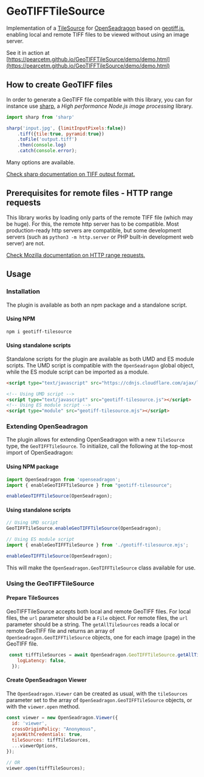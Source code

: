 # GeoTIFFTileSource

Implementation of a [TileSource](https://openseadragon.github.io/docs/OpenSeadragon.TileSource.html) for [OpenSeadragon](https://openseadragon.github.io/) based on [geotiff.js](https://geotiffjs.github.io/), enabling local and remote TIFF files to be viewed without using an image server.

See it in action at [https://pearcetm.github.io/GeoTIFFTileSource/demo/demo.html](https://pearcetm.github.io/GeoTIFFTileSource/demo/demo.html)

## How to create GeoTIFF files

In order to generate a GeoTIFF file compatible with this library, you can for instance use [sharp](https://sharp.pixelplumbing.com/), a *High performance Node.js image processing* library.

```javascript
import sharp from 'sharp'

sharp('input.jpg', {limitInputPixels:false})
    .tiff({tile:true, pyramid:true})
    .toFile('output.tiff')
    .then(console.log)
    .catch(console.error);
```

Many options are available.

[Check sharp documentation on TIFF output format.](https://sharp.pixelplumbing.com/api-output#tiff)

## Prerequisites for remote files - HTTP range requests
This library works by loading only parts of the remote TIFF file (which may be huge). For this, the remote http server has to be compatible. Most production-ready http servers are compatible, but some development servers (such as `python3 -m http.server` or PHP built-in development web server) are not.

[Check Mozilla documentation on HTTP range requests.](https://developer.mozilla.org/en-US/docs/Web/HTTP/Range_requests)

## Usage

### Installation

The plugin is available as both an npm package and a standalone script.

#### Using NPM
```bash
npm i geotiff-tilesource
```

#### Using standalone scripts
Standalone scripts for the plugin are available as both UMD and ES module scripts. The UMD script is compatible with the `OpenSeadragon` global object, while the ES module script can be imported as a module.

```html
<script type="text/javascript" src="https://cdnjs.cloudflare.com/ajax/libs/openseadragon/4.1.0/openseadragon.min.js"></script>

<!-- Using UMD script -->
<script type="text/javascript" src="geotiff-tilesource.js"></script>
<!-- Using ES module script -->
<script type="module" src="geotiff-tilesource.mjs"></script>
```

### Extending OpenSeadragon

The plugin allows for extending OpenSeadragon with a new `TileSource` type, the `GeoTIFFTileSource`. To initialize, call the following at the top-most import of OpenSeadragon:

#### Using NPM package
```javascript
import OpenSeadragon from 'openseadragon';
import { enableGeoTIFFTileSource } from "geotiff-tilesource";

enableGeoTIFFTileSource(OpenSeadragon);
```

#### Using standalone scripts
```javascript
// Using UMD script
GeoTIFFTileSource.enableGeoTIFFTileSource(OpenSeadragon);

// Using ES module script
import { enableGeoTIFFTileSource } from './geotiff-tilesource.mjs';

enableGeoTIFFTileSource(OpenSeadragon);
```

This will make the `OpenSeadragon.GeoTIFFTileSource` class available for use.

### Using the GeoTIFFTileSource

#### Prepare TileSources

GeoTIFFTileSource accepts both local and remote GeoTIFF files. For local files, the `url` parameter should be a `File` object. For remote files, the `url` parameter should be a string. The `getAllTileSources` reads a local or remote GeoTIFF file and returns an array of `OpenSeadragon.GeoTIFFTileSource` objects, one for each image (page) in the GeoTIFF file.

```javascript
 const tiffTileSources = await OpenSeadragon.GeoTIFFTileSource.getAllTileSources(remoteUrl, {
    logLatency: false,
  });
```

#### Create OpenSeadragon Viewer

The `OpenSeadragon.Viewer` can be created as usual, with the `tileSources` parameter set to the array of `OpenSeadragon.GeoTIFFTileSource` objects, or with the `viewer.open` method.

```javascript
const viewer = new OpenSeadragon.Viewer({
  id: 'viewer',
  crossOriginPolicy: "Anonymous",
  ajaxWithCredentials: true,
  tileSources: tiffTileSources,
  ...viewerOptions,
});

// OR
viewer.open(tiffTileSources);
```
